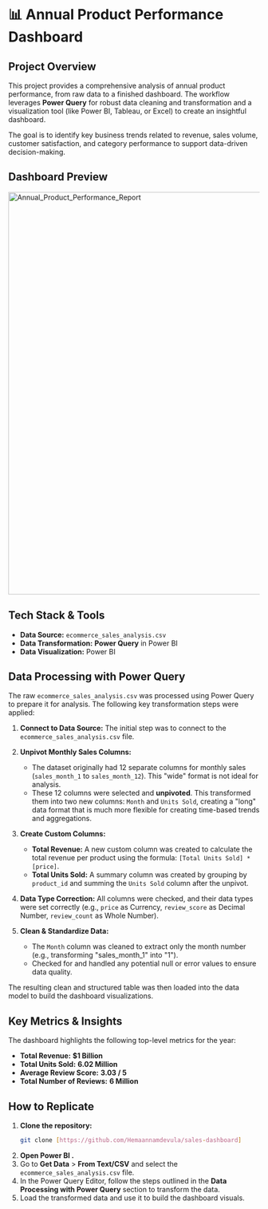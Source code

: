 # 📊 Annual Product Performance Dashboard

## Project Overview

This project provides a comprehensive analysis of annual product performance, from raw data to a finished dashboard. The workflow leverages **Power Query** for robust data cleaning and transformation and a visualization tool (like Power BI, Tableau, or Excel) to create an insightful dashboard.

The goal is to identify key business trends related to revenue, sales volume, customer satisfaction, and category performance to support data-driven decision-making.

## Dashboard Preview

<img width="1486" height="807" alt="Annual_Product_Performance_Report" src="https://github.com/user-attachments/assets/a46a7459-3e43-4dbc-8d17-9d041ee8a25f" />

## Tech Stack & Tools

*   **Data Source:** `ecommerce_sales_analysis.csv`
*   **Data Transformation:** **Power Query** in Power BI 
*   **Data Visualization:** Power BI 

## Data Processing with Power Query

The raw `ecommerce_sales_analysis.csv` was processed using Power Query to prepare it for analysis. The following key transformation steps were applied:

1.  **Connect to Data Source:** The initial step was to connect to the `ecommerce_sales_analysis.csv` file.

2.  **Unpivot Monthly Sales Columns:**
    *   The dataset originally had 12 separate columns for monthly sales (`sales_month_1` to `sales_month_12`). This "wide" format is not ideal for analysis.
    *   These 12 columns were selected and **unpivoted**. This transformed them into two new columns: `Month` and `Units Sold`, creating a "long" data format that is much more flexible for creating time-based trends and aggregations.

3.  **Create Custom Columns:**
    *   **Total Revenue:** A new custom column was created to calculate the total revenue per product using the formula: `[Total Units Sold] * [price]`.
    *   **Total Units Sold:** A summary column was created by grouping by `product_id` and summing the `Units Sold` column after the unpivot.

4.  **Data Type Correction:** All columns were checked, and their data types were set correctly (e.g., `price` as Currency, `review_score` as Decimal Number, `review_count` as Whole Number).

5.  **Clean & Standardize Data:**
    *   The `Month` column was cleaned to extract only the month number (e.g., transforming "sales_month_1" into "1").
    *   Checked for and handled any potential null or error values to ensure data quality.

The resulting clean and structured table was then loaded into the data model to build the dashboard visualizations.

## Key Metrics & Insights

The dashboard highlights the following top-level metrics for the year:

*   **Total Revenue:** **$1 Billion**
*   **Total Units Sold:** **6.02 Million**
*   **Average Review Score:** **3.03 / 5**
*   **Total Number of Reviews:** **6 Million**

## How to Replicate

1.  **Clone the repository:**
    ```bash
    git clone [https://github.com/Hemaannamdevula/sales-dashboard]
    ```
2.  **Open Power BI .**
3.  Go to **Get Data** > **From Text/CSV** and select the `ecommerce_sales_analysis.csv` file.
4.  In the Power Query Editor, follow the steps outlined in the **Data Processing with Power Query** section to transform the data.
5.  Load the transformed data and use it to build the dashboard visuals.
